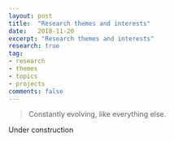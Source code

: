```yaml
---
layout: post
title:  "Research themes and interests"
date:   2018-11-20
excerpt: "Research themes and interests"
research: true
tag:
- research 
- themes
- topics
- projects
comments: false
---
```



> Constantly evolving, like everything else.

Under construction
